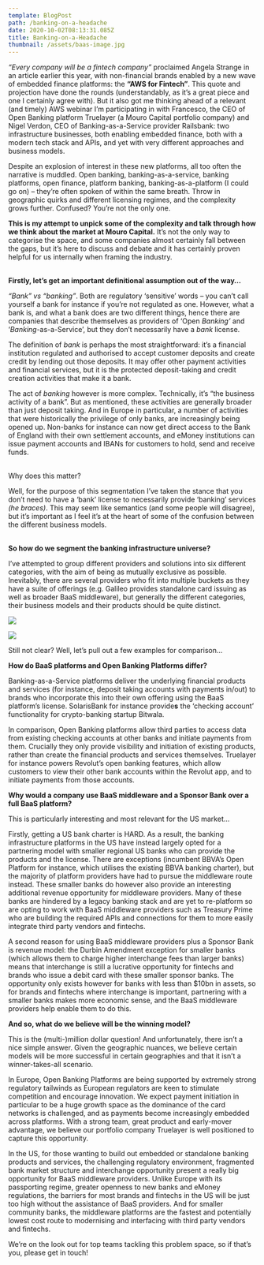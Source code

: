 ```yaml
---
template: BlogPost
path: /banking-on-a-headache
date: 2020-10-02T08:13:31.085Z
title: Banking-on-a-Headache
thumbnail: /assets/baas-image.jpg
---
```

*“Every company will be a fintech company”* proclaimed Angela Strange in an article earlier this year, with non-financial brands enabled by a new wave of embedded finance platforms: the **“AWS for Fintech”**. This quote and projection have done the rounds (understandably, as it’s a great piece and one I certainly agree with). But it also got me thinking ahead of a relevant (and timely) AWS webinar I’m participating in with Francesco, the CEO of Open Banking platform Truelayer (a Mouro Capital portfolio company) and Nigel Verdon, CEO of Banking-as-a-Service provider Railsbank: two infrastructure businesses, both enabling embedded finance, both with a modern tech stack and APIs, and yet with very different approaches and business models.

Despite an explosion of interest in these new platforms, all too often the narrative is muddled. Open banking, banking-as-a-service, banking platforms, open finance, platform banking, banking-as-a-platform (I could go on) – they’re often spoken of within the same breath. Throw in geographic quirks and different licensing regimes, and the complexity grows further. Confused? You’re not the only one.

**This is my attempt to unpick some of the complexity and talk through how we think about the market at Mouro Capital.** It’s not the only way to categorise the space, and some companies almost certainly fall between the gaps, but it’s here to discuss and debate and it has certainly proven helpful for us internally when framing the industry.

\
**Firstly, let’s get an important definitional assumption out of the way…**

*“Bank” vs “banking”*. Both are regulatory ‘sensitive’ words – you can’t call yourself a bank for instance if you’re not regulated as one. However, what a bank is, and what a bank does are two different things, hence there are companies that describe themselves as providers of ‘Open *Banking’* and ‘*Banking*-as-a-Service’, but they don’t necessarily have a *bank* license.

The definition of *bank* is perhaps the most straightforward: it’s a financial institution regulated and authorised to accept customer deposits and create credit by lending out those deposits. It may offer other payment activities and financial services, but it is the protected deposit-taking and credit creation activities that make it a bank.

The act of *banking* however is more complex. Technically, it’s “the business activity of a bank”. But as mentioned, these activities are generally broader than just deposit taking. And in Europe in particular, a number of activities that were historically the privilege of only banks, are increasingly being opened up. Non-banks for instance can now get direct access to the Bank of England with their own settlement accounts, and eMoney institutions can issue payment accounts and IBANs for customers to hold, send and receive funds.

\
Why does this matter?

Well, for the purpose of this segmentation I’ve taken the stance that you don’t need to have a ‘bank’ license to necessarily provide ‘banking’ services *(he braces)*. This may seem like semantics (and some people will disagree), but it’s important as I feel it’s at the heart of some of the confusion between the different business models.

\
**So how do we segment the banking infrastructure universe?**

I’ve attempted to group different providers and solutions into six different categories, with the aim of being as mutually exclusive as possible. Inevitably, there are several providers who fit into multiple buckets as they have a suite of offerings (e.g. Galileo provides standalone card issuing as well as broader BaaS middleware), but generally the different categories, their business models and their products should be quite distinct.



![](/assets/table1.png)

![](/assets/table2.png)

Still not clear? Well, let’s pull out a few examples for comparison…

**How do BaaS platforms and Open Banking Platforms differ?**

Banking-as-a-Service platforms deliver the underlying financial products and services (for instance, deposit taking accounts with payments in/out) to brands who incorporate this into their own offering using the BaaS platform’s license. SolarisBank for instance provide**s** the ‘checking account’ functionality for crypto-banking startup Bitwala.

In comparison, Open Banking platforms allow third parties to access data from existing checking accounts at other banks and initiate payments from them. Crucially they only provide visibility and initiation of existing products, rather than create the financial products and services themselves. Truelayer for instance powers Revolut’s open banking features, which allow customers to view their other bank accounts within the Revolut app, and to initiate payments from those accounts.

**Why would a company use BaaS middleware and a Sponsor Bank over a full BaaS platform?**

This is particularly interesting and most relevant for the US market…

Firstly, getting a US bank charter is HARD. As a result, the banking infrastructure platforms in the US have instead largely opted for a partnering model with smaller regional US banks who can provide the products and the license. There are exceptions (incumbent BBVA’s Open Platform for instance, which utilises the existing BBVA banking charter), but the majority of platform providers have had to pursue the middleware route instead. These smaller banks do however also provide an interesting additional revenue opportunity for middleware providers. Many of these banks are hindered by a legacy banking stack and are yet to re-platform so are opting to work with BaaS middleware providers such as Treasury Prime who are building the required APIs and connections for them to more easily integrate third party vendors and fintechs.

A second reason for using BaaS middleware providers plus a Sponsor Bank is revenue model: the Durbin Amendment exception for smaller banks (which allows them to charge higher interchange fees than larger banks) means that interchange is still a lucrative opportunity for fintechs and brands who issue a debit card with these smaller sponsor banks. The opportunity only exists however for banks with less than $10bn in assets, so for brands and fintechs where interchange is important, partnering with a smaller banks makes more economic sense, and the BaaS middleware providers help enable them to do this.

**And so, what do we believe will be the winning model?**

This is the (multi-)million dollar question! And unfortunately, there isn’t a nice simple answer. Given the geographic nuances, we believe certain models will be more successful in certain geographies and that it isn’t a winner-takes-all scenario.

In Europe, Open Banking Platforms are being supported by extremely strong regulatory tailwinds as European regulators are keen to stimulate competition and encourage innovation. We expect payment initiation in particular to be a huge growth space as the dominance of the card networks is challenged, and as payments become increasingly embedded across platforms. With a strong team, great product and early-mover advantage, we believe our portfolio company Truelayer is well positioned to capture this opportunity.

In the US, for those wanting to build out embedded or standalone banking products and services, the challenging regulatory environment, fragmented bank market structure and interchange opportunity present a really big opportunity for BaaS middleware providers. Unlike Europe with its passporting regime, greater openness to new banks and eMoney regulations, the barriers for most brands and fintechs in the US will be just too high without the assistance of BaaS providers. And for smaller community banks, the middleware platforms are the fastest and potentially lowest cost route to modernising and interfacing with third party vendors and fintechs.

We’re on the look out for top teams tackling this problem space, so if that’s you, please get in touch!